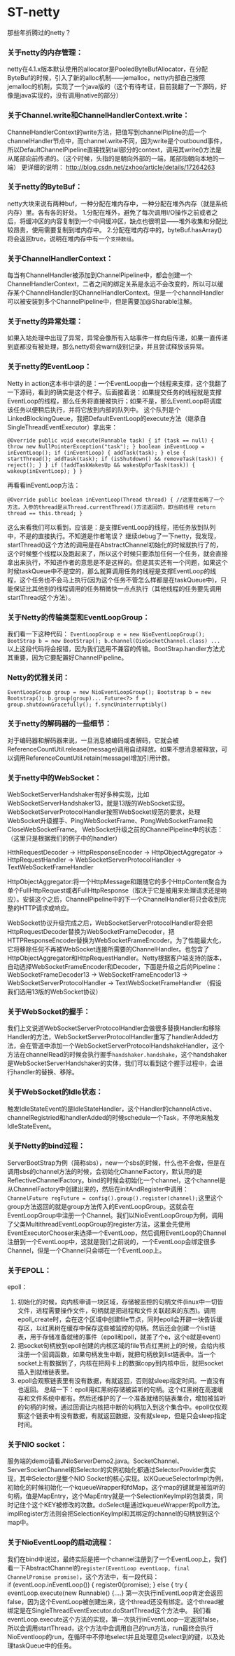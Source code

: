 # ST-netty
那些年折腾过的netty？

### 关于netty的内存管理：
netty在4.1.x版本默认使用的allocator是PooledByteBufAllocator，在分配ByteBuf的时候，引入了新的alloc机制——jemalloc，netty内部自己按照jemalloc的机制，实现了一个java版的（这个有待考证，目前我翻了一下源码，好像是java实现的，没有调用native的部分）

### 关于Channel.write和ChannelHandlerContext.write：
ChannelHandlerContext的write方法，把值写到channelPipline的后一个channelHandler节点中，而channel.write不同，因为write是个outbound事件，所以DefaultChannelPipeline直接找到tail部分的context，调用其write()方法是从尾部向前传递的。（这个时候，头指的是朝向外部的一端，尾部指朝向本地的一端）
更详细的说明：
http://blog.csdn.net/zxhoo/article/details/17264263

### 关于netty的ByteBuf：
netty大块来说有两种buf，一种分配在堆内存中，一种分配在堆外内存（就是系统内存）里。各有各的好处。
1.分配在堆外，避免了每次调用I/O操作之前或者之后，将缓冲区的内容复制到一个中间缓冲区，缺点也很明显——堆外收集和分配比较昂贵，使用需要复制到堆内存中。
2.分配在堆内存中的，byteBuf.hasArray()将会返回true，说明在堆内存中有一个`支持数组`。

### 关于ChannelHandlerContext：
每当有ChannelHandler被添加到ChannelPipeline中，都会创建一个ChannelHandlerContext，二者之间的绑定关系是永远不会改变的，所以可以缓存某个ChannelHandler的ChannelHandlerContext。但是一个channelHandler可以被安装到多个ChannelPipeline中，但是需要加@Sharable注解。

### 关于netty的异常处理：
如果入站处理中出现了异常，异常会像所有入站事件一样向后传递，如果一直传递到底都没有被处理，那么netty将会warn级别记录，并且尝试释放该异常。

### 关于netty的EventLoop：
Netty in action这本书中讲的是：一个EventLoop由一个线程来支撑，这个我翻了一下源码，看到的确实是这个样子。后面接着说：如果提交任务的线程就是支撑EventLoop的线程，那么任务将直接被执行；如果不是，那么EventLoop将调度该任务以便稍后执行，并将它放到内部的队列中。
这个队列是个LinkedBlockingQueue，我把DefaultEventLoop的execute方法（继承自SingleThreadEventExecutor）拿出来：

``
@Override
public void execute(Runnable task) {
    if (task == null) {
        throw new NullPointerException("task");
    }
    boolean inEventLoop = inEventLoop();
    if (inEventLoop) {
        addTask(task);
    } else {
        startThread();
        addTask(task);
        if (isShutdown() && removeTask(task)) {
            reject();
        }
    }
    if (!addTaskWakesUp && wakesUpForTask(task)) {
        wakeup(inEventLoop);
    }
}
``

再看看inEventLoop方法：

``
@Override
public boolean inEventLoop(Thread thread) {
    //这里我省略了一个方法，入参的thread是从Thread.currentThread()方法返回的，即当前线程
    return thread == this.thread;
}
``

这么来看我们可以看到，应该是：是支撑EventLoop的线程，把任务放到队列中，不是的直接执行。不知道是作者笔误？
继续debug了一下netty，我发现，startThread()这个方法的调用是在AbstractChannel初始化的时候就执行了的，这个时候整个线程以及跑起来了，所以这个时候只要添加任何一个任务，就会直接拿出来执行，不知道作者的意思是不是这样的。但是其实还有一个问题，如果这个时候taskQueue中不是空的，那么就算调用任务的线程是支撑EventLoop的线程，这个任务也不会马上执行(因为这个任务不管怎么样都是在taskQueue中)，只能保证比其他别的线程调用的任务稍微快一点点执行（其他线程的任务要先调用startThread这个方法）。

### 关于Netty的传输类型和EventLoopGroup：
我们看一下这种代码：
``
EventLoopGroup e = new NioEventLoopGroup();
BootStrap b = new BootStrap();
b.channel(OioSocketChannel.class)
...
``
以上这段代码将会报错，因为我们选用不兼容的传输。BootStrap.handler方法尤其重要，因为它要配置好ChannelPipeline。

### Netty的优雅关闭：
``
EventLoopGroup group = new NioEventLoopGroup();
Bootstrap b = new Bootstrap();
b.group(group)...
Future<?> f = group.shutdownGracefully();
f.syncUninterruptibly()
``

### 关于netty的解码器的一些细节：
对于编码器和解码器来说，一旦消息被编码或者解码，它就会被ReferenceCountUtil.release(message)调用自动释放。如果不想消息被释放，可以调用ReferenceCountUtil.retain(message)增加引用计数。

### 关于netty中的WebSocket：
WebSocketServerHandshaker有好多种实现，比如WebSocketServerHandshaker13，就是13版的WebSocket实现。WebSocketServerProtocolHandler按照WebSocket规范的要求，处理WebSocket升级握手、PingWebSocketFrame、PongWebSocketFrame和CloseWebSocketFrame。
WebSocket升级之前的ChannelPipeline中的状态：（这里只是根据我们的例子中的handler）

HtthRequestDecoder -> HttpResponseEncoder -> HttpObjectAggregator 
-> HttpRequestHandler -> WebSocketServerProtocolHandler
-> TextWebSocketFrameHandler

HttpObjectAggregator:将一个HttpMessage和跟随它的多个HttpContent聚合为单个FullHttpRequest或者FullHttpResponse（取决于它是被用来处理请求还是响应）。安装这个之后，ChannelPipeline中的下一个ChannelHandler将只会收到完整的HTTP请求或响应。

WebSocket协议升级完成之后，WebSocketServerProtocolHandler将会把HttpRequestDecoder替换为WebSocketFrameDecoder，把HTTPResponseEncoder替换为WebSocketFrameEncoder。为了性能最大化，它将移除任何不再被WebSocket连接所需要的ChannelHandler。也包含了HttpObjectAggregator和HttpRequestHandler。Netty根据客户端支持的版本，自动选择WebSocketFrameEncoder和Decoder，下面是升级之后的Pipeline：
WebSocketFrameDecoder13 -> WebSocketFrameEncoder13
-> WebSocketServerProtocolHandler -> TextWebSocketFrameHandler
（假设我们选用13版的WebSocket协议）

### 关于WebSocket的握手：
我们上文说道WebSocketServerProtocolHandler会做很多替换Handler和移除Handler的方法，WebSocketServerProtocolHandler重写了handlerAdded方法，会在管道中添加一个WebSocketServerProtocolHandshakeHandler，这个方法在channelRead的时候会执行握手`handshaker.handshake`，这个handshaker是WebSocketServerHandshaker的实体，我们可以看到这个握手过程中，会进行handler的替换、移除。

### 关于WebSocket的Idle状态：
触发IdleStateEvent的是IdleStateHandler，这个Handler的channelActive、channelRegistried和handlerAdded的时候schedule一个Task，不停地来触发IdleStateEvent。

### 关于Netty的bind过程：
ServerBootStrap为例（简称sbs），new一个sbs的时候，什么也不会做，但是在调用sbs的channel方法的时候，会初始化ChannelFactory，默认用的是ReflectiveChannelFactory。bind的时候会初始化一个channel，这个channel是从ChannelFactory中创建出来的，然后在initAndRegister中调用：
`ChannelFuture regFuture = config().group().register(channel);`这里这个group方法返回的就是group方法传入的EventLoopGroup。这就会在EventLoopGroup中注册一个Channel。我们以NioEventLoopGroup为例，调用了父类MultithreadEventLoopGroup的register方法，这里会先使用EventExecutorChooser来选择一个EventLoop，然后调用EventLoop的Channel注册到一个EventLoop中，这就是我们之前说的，一个EventLoop会绑定很多Channel，但是一个Channel只会绑在一个EventLoop上。

### 关于EPOLL：
epoll：
1. 初始化的时候，向内核申请一块区域，存储被监控的句柄文件(linux中一切皆文件，进程需要操作文件，句柄就是把进程和文件关联起来的东西)。调用epoll_create时，会在这个区域中创建file节点，同时epoll会开辟一块告诉缓存区，以红黑树在缓存中保存这些被监控的句柄。然后还会创建一个list链表，用于存储准备就绪的事件（epoll和poll，就差了个e，这个e就是event）
2. 把socket句柄放到epoll创建的内核区域的file节点红黑树上的时候，会给内核注册一个回调函数，如果句柄发生中断，就把句柄放到list链表中。当一个socket上有数据到了，内核在把网卡上的数据copy到内核中后，就把socket插入到就绪链表里。
3. epoll会观察链表里有没有数据，有就返回，否则就sleep指定时间。一直没有也返回。
总结一下：epoll用红黑树存储被监听的句柄。这个红黑树在高速缓存和文件系统中都有。然后还维护的了一个准备就绪的链表集合，增加被监听的句柄的时候，通过回调让内核把中断的句柄加入到这个集合中。epoll仅仅观察这个链表中有没有数据，有就返回数据，没有就sleep，但是只会sleep指定时间。

### 关于NIO socket：
服务端的demo请看JNioServerDemo2.java。SocketChannel、ServerSocketChannel和Selector的实例初始化都通过SelectorProvider类实现，其中Selector是整个NIO Socket的核心实现。以KQueueSelectorImpl为例，初始化的时候初始化一个kqueueWrapper和fdMap，这个map的键就是被监听的句柄，值是MapEntry，这个MapEntry就是一个SelectionKeyImpl的包装类，同时记住个这个KEY被修改的次数。doSelect是通过kqueueWrapper的poll方法。
implRegister方法则会把SelectionKeyImpl和其绑定的channel的句柄放到这个map中。

### 关于NioEventLoop的启动流程：
我们在bind中说过，最终实际是把一个channel注册到了一个EventLoop上，我们看一下AbstractChannel的`register(EventLoop eventLoop, final ChannelPromise promise)`，这个方法中，有一段代码：
<br/>
if (eventLoop.inEventLoop()) {
    register0(promise);
} else {
    try {
        eventLoop.execute(new Runnable() {....}
第一次执行inEventLoop肯定会返回false，因为这个EventLoop被创建出来，这个thread还没有绑定。这个thread被绑定是在SingleThreadEventExecutor.doStartThread这个方法中。
我们看eventLoop.execute这个方法的实现，第一次执行inEventLoop一定返回false，所以会调用startThread，这个方法中会调用自己的run方法，run最终会执行NioEventloop的run，在循环中不停地select并且处理意见select到的键，以及处理taskQueue中的任务。